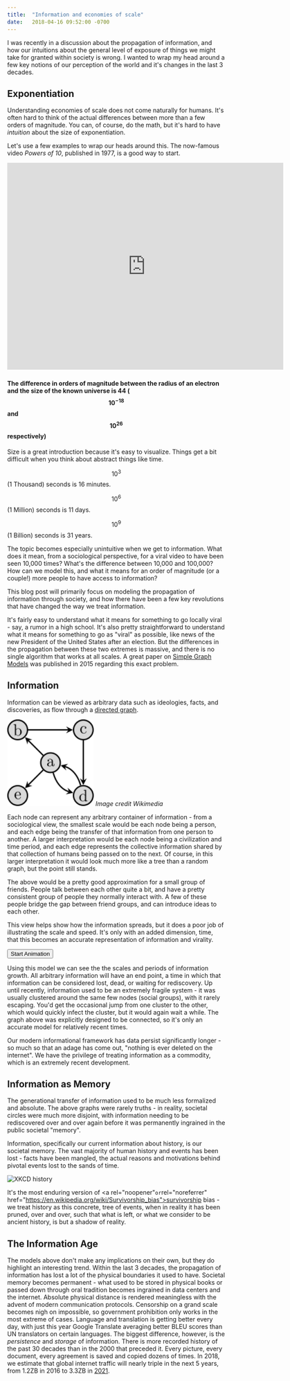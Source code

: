 ```yaml
---
title:  "Information and economies of scale"
date:   2018-04-16 09:52:00 -0700
---
```

<script src="https://cdnjs.cloudflare.com/ajax/libs/mathjax/2.7.1/MathJax.js?config=TeX-AMS-MML_HTMLorMML"
        type="text/javascript"></script>
I was recently in a discussion about the propagation of information, and how our intuitions about the general level of exposure of things we might take for granted within society is wrong. I wanted to wrap my head around a few key notions of our perception of the world and it's changes in the last 3 decades.

## Exponentiation 

Understanding economies of scale does not come naturally for humans. It's often hard to think of the actual differences between more than a few orders of magnitude. You can, of course, do the math, but it's hard to have *intuition* about the size of exponentiation.

Let's use a few examples to wrap our heads around this. The now-famous video *Powers of 10*, published in 1977, is a good way to start.

<iframe class="centered-image" alt="Powers of 10" width="638" height="478" src="https://www.youtube.com/embed/0fKBhvDjuy0" frameborder="0"> </iframe>

#### The difference in orders of magnitude between the radius of an electron and the size of the known universe is 44 ($$ 10^{-18} $$ and $$ 10^{26} $$ respectively)

Size is a great introduction because it's easy to visualize. Things get a bit difficult when you think about abstract things like time. 

$$ 10^3 $$ (1 Thousand) seconds is 16 minutes.

$$ 10^6 $$ (1 Million) seconds is 11 days.

$$ 10^9 $$ (1 Billion) seconds is 31 years.

The topic becomes especially unintuitive when we get to information. What does it mean, from a sociological perspective, for a viral video to have been seen 10,000 times? What's the difference between 10,000 and 100,000? How can we model this, and what it means for an order of magnitude (or a couple!) more people to have access to information? 

This blog post will primarily focus on modeling the propagation of information through society, and how there have been a few key revolutions that have changed the way we treat information. 

It's fairly easy to understand what it means for something to go locally viral - say, a rumor in a high school. It's also pretty straightforward to understand what it means for something to go as "viral" as possible, like news of the new President of the United States after an election. But the differences in the propagation between these two extremes is massive, and there is no single algorithm that works at all scales. A great paper on [Simple Graph Models](http://rsos.royalsocietypublishing.org/content/2/5/150028) was published in 2015 regarding this exact problem. 

## Information 

Information can be viewed as arbitrary data such as ideologies, facts, and discoveries, as flow through a [directed graph](https://en.wikipedia.org/wiki/Directed_graph). 

<p class="caption">
<img alt="Original graph" class="centered-image" src="/images/graph.svg" width="200"/>
<i>Image credit Wikimedia</i>
</p>

Each node can represent any arbitrary container of information - from a sociological view, the smallest scale would be each node being a person, and each edge being the transfer of that information from one person to another. A larger interpretation would be each node being a civilization and time period, and each edge represents the collective information shared by that collection of humans being passed on to the next. Of course, in this larger interpretation it would look much more like a tree than a random graph, but the point still stands. 

<div class="graph" id="cy"></div>

The above would be a pretty good approximation for a small group of friends. People talk between each other quite a bit, and have a pretty consistent group of people they normally interact with. A few of these people bridge the gap between friend groups, and can introduce ideas to each other. 

This view helps show how the information spreads, but it does a poor job of illustrating the scale and speed. It's only with an added dimension, time, that this becomes an accurate representation of information and virality. 

<div class="graph" id="cyTime"></div>


<p class="caption">
<button onClick="animateBFS()" class="bttn-fill bttn-md">Start Animation</button>
</p>

Using this model we can see the the scales and periods of information growth. All arbitrary information will have an end point, a time in which that information can be considered lost, dead, or waiting for rediscovery. Up until recently, information used to be an extremely fragile system - it was usually clustered around the same few nodes (social groups), with it rarely escaping. You'd get the occasional jump from one cluster to the other, which would quickly infect the cluster, but it would again wait a while. The graph above was explicitly designed to be connected, so it's only an accurate model for relatively recent times. 

Our modern informational framework has data persist significantly longer - so much so that an adage has come out, "nothing is ever deleted on the internet". We have the privilege of treating information as a commodity, which is an extremely recent development.

## Information as Memory

The generational transfer of information used to be much less formalized and absolute. The above graphs were rarely truths - in reality, societal circles were much more disjoint, with information needing to be rediscovered over and over again before it was permanently ingrained in the public societal "memory". 

Information, specifically our current information about history, is our societal memory. The vast majority of human history and events has been lost - facts have been mangled, the actual reasons and motivations behind pivotal events lost to the sands of time. 

<picture class="centered-image">
  <source srcset="https://imgs.xkcd.com/comics/history_2x.webp" type="image/webp">
  <source srcset="https://imgs.xkcd.com/comics/history_2x.png" type="image/jpeg"> 
  <img alt="XKCD history" class="centered-image" src="https://imgs.xkcd.com/comics/history_2x.png">
</picture>

It's the most enduring version of <a rel="noopener"` or `rel="noreferrer" href="https://en.wikipedia.org/wiki/Survivorship_bias">survivorship bias</a> - we treat history as this concrete, tree of events, when in reality it has been pruned, over and over, such that what is left, or what we consider to be ancient history, is but a shadow of reality. 

## The Information Age

The models above don't make any implications on their own, but they do highlight an interesting trend. Within the last 3 decades, the propagation of information has lost a lot of the physical boundaries it used to have. Societal memory becomes permanent - what used to be stored in physical books or passed down through oral tradition becomes ingrained in data centers and the internet. Absolute physical distance is rendered meaningless with the advent of modern communication protocols. Censorship on a grand scale becomes nigh on impossible, so government prohibition only works in the most extreme of cases. Language and translation is getting better every day, with just this year Google Translate averaging better BLEU scores than UN translators on certain languages. The biggest difference, however, is the *persistence* and *storage* of information. There is more recorded history of the past 30 decades than in the 2000 that preceded it. Every picture, every document, every agreement is saved and copied dozens of times. In 2018, we estimate that global internet traffic will nearly triple in the next 5 years, from 1.2ZB in 2016 to 3.3ZB in [2021](https://www.cisco.com/c/en/us/solutions/collateral/service-provider/visual-networking-index-vni/vni-hyperconnectivity-wp.html).



<script src="/js/cytoscape.js"></script>
<script src="/js/graph.js"></script>
